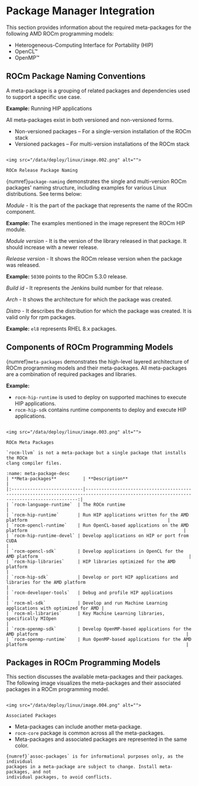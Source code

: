 # Package Manager Integration

This section provides information about the required meta-packages for the
following AMD ROCm programming models:

- Heterogeneous-Computing Interface for Portability (HIP)
- OpenCL™
- OpenMP™

## ROCm Package Naming Conventions

A meta-package is a grouping of related packages and dependencies used to
support a specific use case.

**Example:** Running HIP applications

All meta-packages exist in both versioned and non-versioned forms.

- Non-versioned packages – For a single-version installation of the ROCm stack
- Versioned packages – For multi-version installations of the ROCm stack

```{figure-md} package-naming

<img src="/data/deploy/linux/image.002.png" alt="">

ROCm Release Package Naming
```

{numref}`package-naming` demonstrates the single and multi-version ROCm packages' naming
structure, including examples for various Linux distributions. See terms below:

_Module_ - It is the part of the package that represents the name of the ROCm
component.

**Example:** The examples mentioned in the image represent the ROCm HIP module.

_Module version_ - It is the version of the library released in that package. It
should increase with a newer release.

_Release version_ - It shows the ROCm release version when the package was
released.

**Example:** `50300` points to the ROCm 5.3.0 release.

_Build id_ - It represents the Jenkins build number for that release.

_Arch_ - It shows the architecture for which the package was created.

_Distro_ - It describes the distribution for which the package was created. It is
valid only for rpm packages.

**Example:** `el8` represents RHEL 8.x packages.

## Components of ROCm Programming Models

{numref}`meta-packages` demonstrates the high-level layered architecture of ROCm
programming models and their meta-packages. All meta-packages are a combination
of required packages and libraries.

**Example:**

- `rocm-hip-runtime` is used to deploy on supported machines to execute HIP
  applications.
- `rocm-hip-sdk` contains runtime components to deploy and execute HIP
  applications.

```{figure-md} meta-packages

<img src="/data/deploy/linux/image.003.png" alt="">

ROCm Meta Packages
```

```{note}
`rocm-llvm` is not a meta-package but a single package that installs the ROCm
clang compiler files.
```

```{table} Meta-packages and Their Descriptions
:name: meta-package-desc
| **Meta-packages**          | **Description**                                                                                                                           |
|:---------------------------|-----------------------------------------------------------------------------------------------------------------------------------------:|
| `rocm-language-runtime`  | The ROCm runtime                                                                                                                 |
| `rocm-hip-runtime`       | Run HIP applications written for the AMD platform                                                     |
| `rocm-opencl-runtime`    | Run OpenCL-based applications on the AMD platform                                                           |
| `rocm-hip-runtime-devel` | Develop applications on HIP or port from CUDA                                                                   |
| `rocm-opencl-sdk`        | Develop applications in OpenCL for the AMD platform                                                         |
| `rocm-hip-libraries`     | HIP libraries optimized for the AMD platform                                                                                        |
| `rocm-hip-sdk`           | Develop or port HIP applications and libraries for the AMD platform                                        |
| `rocm-developer-tools`   | Debug and profile HIP applications                                                                    |
| `rocm-ml-sdk`            | Develop and run Machine Learning applications with optimized for AMD |
| `rocm-ml-libraries`      | Key Machine Learning libraries, specifically MIOpen                                                                 |
| `rocm-openmp-sdk`        | Develop OpenMP-based applications for the AMD platform                                                        |
| `rocm-openmp-runtime`    | Run OpenMP-based applications for the AMD platform                                                            |
```

## Packages in ROCm Programming Models

This section discusses the available meta-packages and their packages. The
following image visualizes the meta-packages and their associated packages in a
ROCm programming model.

```{figure-md} assoc-packages

<img src="/data/deploy/linux/image.004.png" alt="">

Associated Packages
```

- Meta-packages can include another meta-package.
- `rocm-core` package is common across all the meta-packages.
- Meta-packages and associated packages are represented in the same color.

```{note}
{numref}`assoc-packages` is for informational purposes only, as the individual
packages in a meta-package are subject to change. Install meta-packages, and not
individual packages, to avoid conflicts.
```
